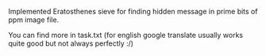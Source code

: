 Implemented Eratosthenes sieve for finding hidden message in prime bits of ppm image file.

You can find more in task.txt (for english google translate usually works quite good but not always perfectly :/)
